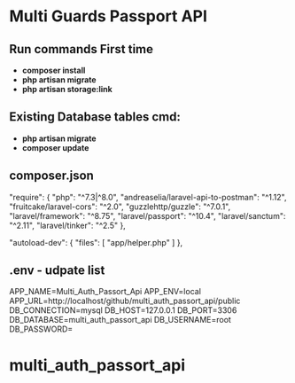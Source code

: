 # Multi Guards Passport API

## Run commands First time

- **composer install**
- **php artisan migrate**
- **php artisan storage:link**


## Existing Database tables cmd:
- **php artisan migrate**
- **composer update**


##  composer.json  
"require": {
  "php": "^7.3|^8.0",
        "andreaselia/laravel-api-to-postman": "^1.12",
        "fruitcake/laravel-cors": "^2.0",
        "guzzlehttp/guzzle": "^7.0.1",
        "laravel/framework": "^8.75",
        "laravel/passport": "^10.4",
        "laravel/sanctum": "^2.11",
        "laravel/tinker": "^2.5"
},
<br>

"autoload-dev": {
   "files": [
       "app/helper.php"
   ]
},


## .env    - udpate list
APP_NAME=Multi_Auth_Passort_Api
APP_ENV=local
APP_URL=http://localhost/github/multi_auth_passort_api/public
<br>
DB_CONNECTION=mysql
DB_HOST=127.0.0.1
DB_PORT=3306
DB_DATABASE=multi_auth_passort_api
DB_USERNAME=root
DB_PASSWORD=

# multi_auth_passort_api
